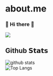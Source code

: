 # about.me

### 👋 Hi there 👋
![](https://github-profile-summary-cards.vercel.app/api/cards/profile-details?username=sophatvathana&theme=github)

## Github 𝗦𝘁𝗮𝘁𝘀
![github stats](https://github-stats-sophatvathana.vercel.app/api?username=sophatvathana&card_width=510&include_all_commits=true&show_icons=true&theme=radical&count_private=true)  
![Top Langs](https://github-stats-sophatvathana.vercel.app/api/top-langs/?username=sophatvathana&card_width=500&langs_count=10&show_icons=true&theme=radical&count_private=true&hide=html,css,scss,mql5)

 
